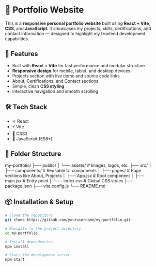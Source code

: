 # 💼 Portfolio Website

This is a **responsive personal portfolio website** built using **React + Vite**, **CSS**, and **JavaScript**. It showcases my projects, skills, certifications, and contact information — designed to highlight my frontend development capabilities.

## 🚀 Features

- Built with **React + Vite** for fast performance and modular structure
- **Responsive design** for mobile, tablet, and desktop devices
- Projects section with live demo and source code links
- About, Certifications, and Contact sections
- Simple, clean **CSS styling**
- Interactive navigation and smooth scrolling

## 🛠️ Tech Stack

- ⚛️ React
- ⚡ Vite
- 🎨 CSS3
- 🧠 JavaScript (ES6+)

## 📁 Folder Structure

my-portfolio/
├── public/
│ └── assets/ # Images, logos, etc.
├── src/
│ ├── components/ # Reusable UI components
│ ├── pages/ # Page sections like About, Projects
│ ├── App.jsx # Root component
│ ├── main.jsx # Entry point
│ └── index.css # Global CSS styles
├── package.json
├── vite.config.js
└── README.md


## 📦 Installation & Setup

```bash
# Clone the repository
git clone https://github.com/yourusername/my-portfolio.git

# Navigate to the project directory
cd my-portfolio

# Install dependencies
npm install

# Start the development server
npm start
